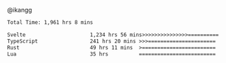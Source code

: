 @ikangg
<!--START_SECTION:waka-->

```txt
Total Time: 1,961 hrs 8 mins

Svelte                     1,234 hrs 56 mins>>>>>>>>>>>>>>>==========   61.87 %
TypeScript                 241 hrs 20 mins >>>======================   12.09 %
Rust                       49 hrs 11 mins  >========================   02.46 %
Lua                        35 hrs          =========================   01.75 %
```

<!--END_SECTION:waka-->
